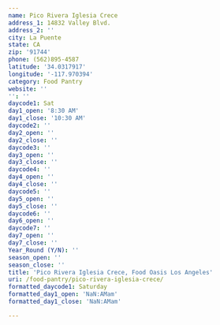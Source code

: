 ```yaml
---
name: Pico Rivera Iglesia Crece
address_1: 14832 Valley Blvd.
address_2: ''
city: La Puente
state: CA
zip: '91744'
phone: (562)895-4587
latitude: '34.0317917'
longitude: '-117.970394'
category: Food Pantry
website: ''
'': ''
daycode1: Sat
day1_open: '8:30 AM'
day1_close: '10:30 AM'
daycode2: ''
day2_open: ''
day2_close: ''
daycode3: ''
day3_open: ''
day3_close: ''
daycode4: ''
day4_open: ''
day4_close: ''
daycode5: ''
day5_open: ''
day5_close: ''
daycode6: ''
day6_open: ''
daycode7: ''
day7_open: ''
day7_close: ''
Year_Round (Y/N): ''
season_open: ''
season_close: ''
title: 'Pico Rivera Iglesia Crece, Food Oasis Los Angeles'
uri: /food-pantry/pico-rivera-iglesia-crece/
formatted_daycode1: Saturday
formatted_day1_open: 'NaN:AMam'
formatted_day1_close: 'NaN:AMam'

---
```

